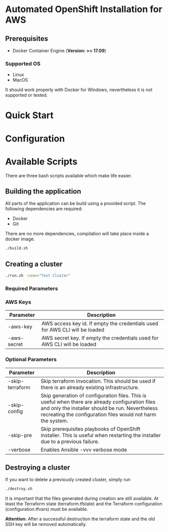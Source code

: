 # Automated OpenShift Installation for AWS




## Prerequisites
* Docker Container Engine (__Version: >= 17.09__)

### Supported OS
* Linux
* MacOS

It should work properly with Docker for Windows, nevertheless it is not supported or tested.


# Quick Start



# Configuration



# Available Scripts

There are three bash scripts available which make life easier.


## Building the application
All parts of the application can be build using a provided script.
The following dependencies are required:
* Docker
* Git

There are no more dependencies, compilation will take place inside a docker image.
```bash
./build.sh
```

## Creating a cluster




```bash
./run.sh -name="Test Cluster"
```

### Required Parameters


### AWS Keys
| Parameter   | Description |
|-------------|----------------------------------------------------------------------|
| -aws-key    | AWS access key id. If empty the credentials used for AWS CLI will be loaded |
| -aws-secret | AWS secret key. If empty the credentials used for AWS CLI will be loaded |



### Optional Parameters

| Parameter   | Description |
|-------------|----------------------------------------------------------------------|
| -skip-terraform | Skip terraform invocation. This should be used if there is an already existing infrastructure.                                                                                                                     |
| -skip-config    | Skip generation of configuration files. This is useful when there are already configuration files and only the installer should be run. Nevertheless recreating the configuration files would not harm the system. |
| -skip-pre       | Skip prerequisites playbooks of OpenShift installer. This is useful when restarting the installer due to a previous failure.                                                                                       |
| -verbose        | Enables Ansible -vvv verbose mode                                                                                                                                                                                  |                                                                                                                                                                                                                 |


## Destroying a cluster

If you want to delete a previously created cluster, simply run
```bash
./destroy.sh
```

It is important that the files generated during creation are still available.
At least the Terraform state (terraform.tfstate) and the Terraform configuration (configuration.tfvars) must be available.

__Attention:__ After a successful destruction the terraform state and the old SSH key will be removed automatically.
